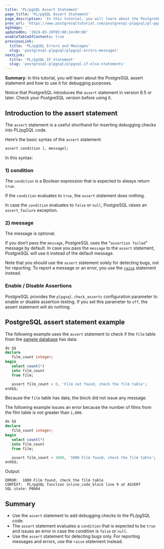 ```yaml
---
title: 'PL/pgSQL Assert Statement'
page_title: 'PL/pgSQL Assert Statement'
page_description: 'In this tutorial, you will learn about the PostgreSQL assert statement and how to use it for debugging purposes.'
prev_url: 'https://www.postgresqltutorial.com/postgresql-plpgsql/pl-pgsql-assert/'
ogImage: ''
updatedOn: '2024-03-19T03:00:24+00:00'
enableTableOfContents: true
previousLink:
  title: 'PL/pgSQL Errors and Messages'
  slug: 'postgresql-plpgsql/plpgsql-errors-messages'
nextLink:
  title: 'PL/pgSQL IF Statement'
  slug: 'postgresql-plpgsql/plpgsql-if-else-statements'
---
```


**Summary**: in this tutorial, you will learn about the PostgreSQL assert statement and how to use it for debugging purposes.

Notice that PostgreSQL introduces the `assert` statement in version 9\.5 or later. Check your PostgreSQL version before using it.

## Introduction to the assert statement

The `assert` statement is a useful shorthand for inserting debugging checks into PL/pgSQL code.

Here’s the basic syntax of the `assert` statement:

```sql
assert condition [, message];
```

In this syntax:

### 1\) condition

The `condition` is a Boolean expression that is expected to always return `true`.

If the `condition` evaluates to `true`, the `assert` statement does nothing.

In case the `condition` evaluates to `false` or `null`, PostgreSQL raises an `assert_failure` exception.

### 2\) message

The message is optional.

If you don’t pass the `message`, PostgreSQL uses the “`assertion failed`” message by default. In case you pass the `message` to the `assert` statement, PostgreSQL will use it instead of the default message.

Note that you should use the `assert` statement solely for detecting bugs, not for reporting. To report a message or an error, you use the [`raise`](plpgsql-errors-messages) statement instead.

### Enable / Disable Assertions

PostgreSQL provides the `plpgsql.check_asserts` configuration parameter to enable or disable assertion testing. If you set this parameter to `off`, the assert statement will do nothing.

## PostgreSQL assert statement example

The following example uses the `assert` statement to check if the `film` table from the [sample database](../postgresql-getting-started/postgresql-sample-database) has data:

```sql
do $$
declare
   film_count integer;
begin
   select count(*)
   into film_count
   from film;

   assert film_count < 0, 'Film not found, check the film table';
end$$;
```

Because the `film` table has data, the block did not issue any message.

The following example issues an error because the number of films from the film table is not greater than `1,000`.

```sql
do $$
declare
   film_count integer;
begin
   select count(*)
   into film_count
   from film;

   assert film_count > 1000, '1000 Film found, check the film table';
end$$;
```

Output:

```shell
ERROR:  1000 Film found, check the film table
CONTEXT:  PL/pgSQL function inline_code_block line 9 at ASSERT
SQL state: P0004
```

## Summary

- Use the `assert` statement to add debugging checks to the PL/pgSQL code.
- The `assert` statement evaluates a `condition` that is expected to be `true` and issues an error in case the condition is `false` or `null`.
- Use the `assert` statement for detecting bugs only. For reporting messages and errors, use the `raise` statement instead.
